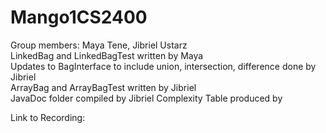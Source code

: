 Mango1CS2400
============
Group members: Maya Tene, Jibriel Ustarz  
LinkedBag and LinkedBagTest written by Maya  
Updates to BagInterface to include union, intersection, difference done by Jibriel  
ArrayBag and ArrayBagTest written by Jibriel  
JavaDoc folder compiled by Jibriel
Complexity Table produced by  

Link to Recording:   

